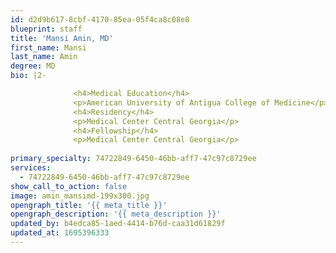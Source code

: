 ```yaml
---
id: d2d9b617-8cbf-4170-85ea-05f4ca8c08e8
blueprint: staff
title: 'Mansi Amin, MD'
first_name: Mansi
last_name: Amin
degree: MD
bio: |2-

              <h4>Medical Education</h4>
              <p>American University of Antigua College of Medicine</p>
              <h4>Residency</h4>
              <p>Medical Center Central Georgia</p>
              <h4>Fellowship</h4>
              <p>Medical Center Central Georgia</p>
          
primary_specialty: 74722849-6450-46bb-aff7-47c97c8729ee
services:
  - 74722849-6450-46bb-aff7-47c97c8729ee
show_call_to_action: false
image: amin_mansimd-199x300.jpg
opengraph_title: '{{ meta_title }}'
opengraph_description: '{{ meta_description }}'
updated_by: b4edca85-1aed-4414-b76d-caa31d61829f
updated_at: 1695396333
---
```

